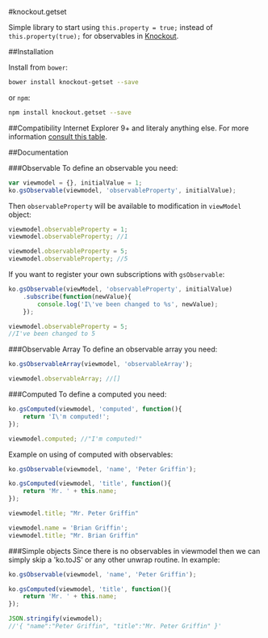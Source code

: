#knockout.getset

Simple library to start using `this.property = true;` instead of `this.property(true);` for observables in [Knockout](https://github.com/knockout/knockout).

##Installation

Install from `bower`:

```bash
bower install knockout-getset --save
```

or `npm`:

```bash
npm install knockout.getset --save
```

##Compatibility
Internet Explorer 9+ and literaly anything else. For more information [consult this table](http://kangax.github.io/compat-table/es5/#Getter_in_property_initializer).

##Documentation

###Observable
To define an observable you need:
```js
var viewmodel = {}, initialValue = 1;
ko.gsObservable(viewmodel, 'observableProperty', initialValue);
```

Then `observableProperty` will be available to modification in `viewModel` object:

```js
viewmodel.observableProperty = 1;
viewmodel.observableProperty; //1

viewmodel.observableProperty = 5;
viewmodel.observableProperty; //5
```

If you want to register your own subscriptions with `gsObservable`:

```js
ko.gsObservable(viewModel, 'observableProperty', initialValue)
    .subscribe(function(newValue){
        console.log('I\'ve been changed to %s', newValue);
    });

viewmodel.observableProperty = 5;
//I've been changed to 5
```

###Observable Array
To define an observable array you need:
```js
ko.gsObservableArray(viewmodel, 'observableArray');

viewmodel.observableArray; //[]
```

###Computed
To define a computed you need:
```js
ko.gsComputed(viewmodel, 'computed', function(){
    return 'I\'m computed!';
});

viewmodel.computed; //"I'm computed!"
```

Example on using of computed with observables:
```js
ko.gsObservable(viewmodel, 'name', 'Peter Griffin');

ko.gsComputed(viewmodel, 'title', function(){
    return 'Mr. ' + this.name;
});

viewmodel.title; "Mr. Peter Griffin"

viewmodel.name = 'Brian Griffin';
viewmodel.title; "Mr. Brian Griffin"
```

###Simple objects
Since there is no observables in viewmodel then we can simply skip a 'ko.toJS' or any other unwrap routine. In example:
```js
ko.gsObservable(viewmodel, 'name', 'Peter Griffin');

ko.gsComputed(viewmodel, 'title', function(){
    return 'Mr. ' + this.name;
});

JSON.stringify(viewmodel);
//'{ "name":"Peter Griffin", "title":"Mr. Peter Griffin" }'
```